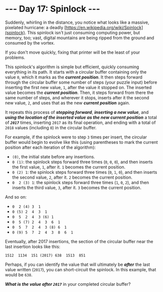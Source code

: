# --- Day 17: Spinlock ---

Suddenly, whirling in the distance, you notice what looks like a massive, <span title="You know, as opposed to all those non-pixelated hurricanes you see on TV.">pixelated hurricane</span>: a deadly [https://en.wikipedia.org/wiki/Spinlock](spinlock). This spinlock isn't just consuming computing power, but memory, too; vast, digital mountains are being ripped from the ground and consumed by the vortex.


If you don't move quickly, fixing that printer will be the least of your problems.


This spinlock's algorithm is simple but efficient, quickly consuming everything in its path. It starts with a circular buffer containing only the value <code>0</code>, which it marks as the <em><b>current position</b></em>. It then steps forward through the circular buffer some number of steps (your puzzle input) before inserting the first new value, <code>1</code>, after the value it stopped on.  The inserted value becomes the <em><b>current position</b></em>. Then, it steps forward from there the same number of steps, and wherever it stops, inserts after it the second new value, <code>2</code>, and uses that as the new <em><b>current position</b></em> again.


It repeats this process of <em><b>stepping forward</b></em>, <em><b>inserting a new value</b></em>, and <em><b>using the location of the inserted value as the new current position</b></em> a total of <code><em><b>2017</b></em></code> times, inserting <code>2017</code> as its final operation, and ending with a total of <code>2018</code> values (including <code>0</code>) in the circular buffer.


For example, if the spinlock were to step <code>3</code> times per insert, the circular buffer would begin to evolve like this (using parentheses to mark the current position after each iteration of the algorithm):


<ul>
<li><code>(0)</code>, the initial state before any insertions.</li>
<li><code>0&nbsp;(1)</code>: the spinlock steps forward three times (<code>0</code>, <code>0</code>, <code>0</code>), and then inserts the first value, <code>1</code>, after it. <code>1</code> becomes the current position.</li>
<li><code>0&nbsp;(2)&nbsp;1</code>: the spinlock steps forward three times (<code>0</code>, <code>1</code>, <code>0</code>), and then inserts the second value, <code>2</code>, after it. <code>2</code> becomes the current position.</li>
<li><code>0&nbsp;&nbsp;2&nbsp;(3)&nbsp;1</code>: the spinlock steps forward three times (<code>1</code>, <code>0</code>, <code>2</code>), and then inserts the third value, <code>3</code>, after it. <code>3</code> becomes the current position.</li>
</ul>
And so on:


<ul>
<li><code>0&nbsp;&nbsp;2&nbsp;(4)&nbsp;3&nbsp;&nbsp;1</code></li>
<li><code>0&nbsp;(5)&nbsp;2&nbsp;&nbsp;4&nbsp;&nbsp;3&nbsp;&nbsp;1</code></li>
<li><code>0&nbsp;&nbsp;5&nbsp;&nbsp;2&nbsp;&nbsp;4&nbsp;&nbsp;3&nbsp;(6)&nbsp;1</code></li>
<li><code>0&nbsp;&nbsp;5&nbsp;(7)&nbsp;2&nbsp;&nbsp;4&nbsp;&nbsp;3&nbsp;&nbsp;6&nbsp;&nbsp;1</code></li>
<li><code>0&nbsp;&nbsp;5&nbsp;&nbsp;7&nbsp;&nbsp;2&nbsp;&nbsp;4&nbsp;&nbsp;3&nbsp;(8)&nbsp;6&nbsp;&nbsp;1</code></li>
<li><code>0&nbsp;(9)&nbsp;5&nbsp;&nbsp;7&nbsp;&nbsp;2&nbsp;&nbsp;4&nbsp;&nbsp;3&nbsp;&nbsp;8&nbsp;&nbsp;6&nbsp;&nbsp;1</code></li>
</ul>
Eventually, after 2017 insertions, the section of the circular buffer near the last insertion looks like this:


<pre><code>1512  1134  151 (2017) 638  1513  851</code></pre>
Perhaps, if you can identify the value that will ultimately be <em><b>after</b></em> the last value written (<code>2017</code>), you can short-circuit the spinlock.  In this example, that would be <code>638</code>.


<em><b>What is the value after <code>2017</code></b></em> in your completed circular buffer?


